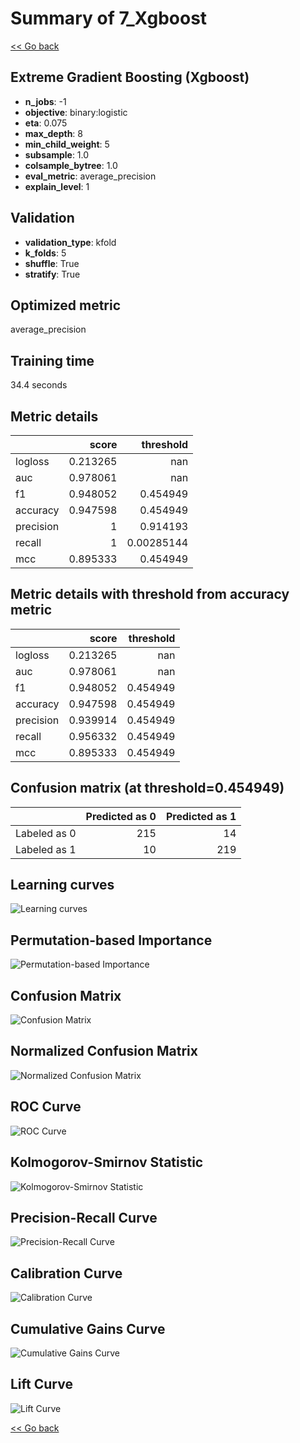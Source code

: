 # Summary of 7_Xgboost

[<< Go back](../README.md)


## Extreme Gradient Boosting (Xgboost)
- **n_jobs**: -1
- **objective**: binary:logistic
- **eta**: 0.075
- **max_depth**: 8
- **min_child_weight**: 5
- **subsample**: 1.0
- **colsample_bytree**: 1.0
- **eval_metric**: average_precision
- **explain_level**: 1

## Validation
 - **validation_type**: kfold
 - **k_folds**: 5
 - **shuffle**: True
 - **stratify**: True

## Optimized metric
average_precision

## Training time

34.4 seconds

## Metric details
|           |    score |    threshold |
|:----------|---------:|-------------:|
| logloss   | 0.213265 | nan          |
| auc       | 0.978061 | nan          |
| f1        | 0.948052 |   0.454949   |
| accuracy  | 0.947598 |   0.454949   |
| precision | 1        |   0.914193   |
| recall    | 1        |   0.00285144 |
| mcc       | 0.895333 |   0.454949   |


## Metric details with threshold from accuracy metric
|           |    score |   threshold |
|:----------|---------:|------------:|
| logloss   | 0.213265 |  nan        |
| auc       | 0.978061 |  nan        |
| f1        | 0.948052 |    0.454949 |
| accuracy  | 0.947598 |    0.454949 |
| precision | 0.939914 |    0.454949 |
| recall    | 0.956332 |    0.454949 |
| mcc       | 0.895333 |    0.454949 |


## Confusion matrix (at threshold=0.454949)
|              |   Predicted as 0 |   Predicted as 1 |
|:-------------|-----------------:|-----------------:|
| Labeled as 0 |              215 |               14 |
| Labeled as 1 |               10 |              219 |

## Learning curves
![Learning curves](learning_curves.png)

## Permutation-based Importance
![Permutation-based Importance](permutation_importance.png)
## Confusion Matrix

![Confusion Matrix](confusion_matrix.png)


## Normalized Confusion Matrix

![Normalized Confusion Matrix](confusion_matrix_normalized.png)


## ROC Curve

![ROC Curve](roc_curve.png)


## Kolmogorov-Smirnov Statistic

![Kolmogorov-Smirnov Statistic](ks_statistic.png)


## Precision-Recall Curve

![Precision-Recall Curve](precision_recall_curve.png)


## Calibration Curve

![Calibration Curve](calibration_curve_curve.png)


## Cumulative Gains Curve

![Cumulative Gains Curve](cumulative_gains_curve.png)


## Lift Curve

![Lift Curve](lift_curve.png)



[<< Go back](../README.md)
